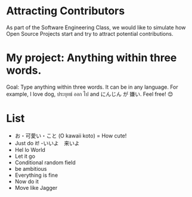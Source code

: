 # Attracting Contributors

As part of the Software Engineering Class, we would like to simulate how Open Source Projects start and try to attract potential contributions.

# My project: Anything within three words.

Goal: Type anything within three words. It can be in any language. For example, I love dog, ประยุทธ์ ออก ไป and にんじん が 嫌い.
Feel free! :blush:

# List
- お・可愛い・こと (O kawaii koto) = How cute!
- Just do it!
-いいよ　来いよ
- Hel lo World
- Let it go
- Conditional random field
- be ambitious
- Everything is fine
- Now do it
- Move like Jagger
